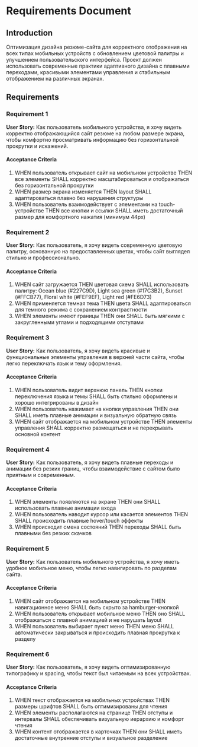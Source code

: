 # Requirements Document

## Introduction

Оптимизация дизайна резюме-сайта для корректного отображения на всех типах мобильных устройств с обновлением цветовой палитры и улучшением пользовательского интерфейса. Проект должен использовать современные практики адаптивного дизайна с плавными переходами, красивыми элементами управления и стабильным отображением на различных экранах.

## Requirements

### Requirement 1

**User Story:** Как пользователь мобильного устройства, я хочу видеть корректно отображающийся сайт резюме на любом размере экрана, чтобы комфортно просматривать информацию без горизонтальной прокрутки и искажений.

#### Acceptance Criteria

1. WHEN пользователь открывает сайт на мобильном устройстве THEN все элементы SHALL корректно масштабироваться и отображаться без горизонтальной прокрутки
2. WHEN размер экрана изменяется THEN layout SHALL адаптироваться плавно без нарушения структуры
3. WHEN пользователь взаимодействует с элементами на touch-устройстве THEN все кнопки и ссылки SHALL иметь достаточный размер для комфортного нажатия (минимум 44px)

### Requirement 2

**User Story:** Как пользователь, я хочу видеть современную цветовую палитру, основанную на предоставленных цветах, чтобы сайт выглядел стильно и профессионально.

#### Acceptance Criteria

1. WHEN сайт загружается THEN цветовая схема SHALL использовать палитру: Ocean blue (#227C9D), Light sea green (#17C3B2), Sunset (#FFCB77), Floral white (#FEF9EF), Light red (#FE6D73)
2. WHEN применяется темная тема THEN цвета SHALL адаптироваться для темного режима с сохранением контрастности
3. WHEN элементы имеют границы THEN они SHALL быть мягкими с закругленными углами и подходящими отступами

### Requirement 3

**User Story:** Как пользователь, я хочу видеть красивые и функциональные элементы управления в верхней части сайта, чтобы легко переключать язык и тему оформления.

#### Acceptance Criteria

1. WHEN пользователь видит верхнюю панель THEN кнопки переключения языка и темы SHALL быть стильно оформлены и хорошо интегрированы в дизайн
2. WHEN пользователь нажимает на кнопки управления THEN они SHALL иметь плавные анимации и визуальную обратную связь
3. WHEN сайт отображается на мобильном устройстве THEN элементы управления SHALL корректно размещаться и не перекрывать основной контент

### Requirement 4

**User Story:** Как пользователь, я хочу видеть плавные переходы и анимации без резких границ, чтобы взаимодействие с сайтом было приятным и современным.

#### Acceptance Criteria

1. WHEN элементы появляются на экране THEN они SHALL использовать плавные анимации входа
2. WHEN пользователь наводит курсор или касается элементов THEN SHALL происходить плавные hover/touch эффекты
3. WHEN происходит смена состояний THEN переходы SHALL быть плавными без резких скачков

### Requirement 5

**User Story:** Как пользователь мобильного устройства, я хочу иметь удобное мобильное меню, чтобы легко навигировать по разделам сайта.

#### Acceptance Criteria

1. WHEN сайт отображается на мобильном устройстве THEN навигационное меню SHALL быть скрыто за hamburger-кнопкой
2. WHEN пользователь открывает мобильное меню THEN оно SHALL отображаться с плавной анимацией и не нарушать layout
3. WHEN пользователь выбирает пункт меню THEN меню SHALL автоматически закрываться и происходить плавная прокрутка к разделу

### Requirement 6

**User Story:** Как пользователь, я хочу видеть оптимизированную типографику и spacing, чтобы текст был читаемым на всех устройствах.

#### Acceptance Criteria

1. WHEN текст отображается на мобильных устройствах THEN размеры шрифтов SHALL быть оптимизированы для чтения
2. WHEN элементы располагаются на странице THEN отступы и интервалы SHALL обеспечивать визуальную иерархию и комфорт чтения
3. WHEN контент отображается в карточках THEN они SHALL иметь достаточные внутренние отступы и визуальное разделение